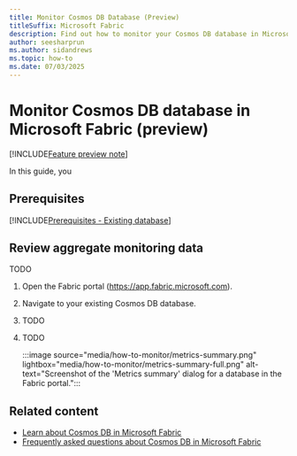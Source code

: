 ```yaml
---
title: Monitor Cosmos DB Database (Preview)
titleSuffix: Microsoft Fabric
description: Find out how to monitor your Cosmos DB database in Microsoft Fabric during the preview, including available metrics and monitoring tools.
author: seesharprun
ms.author: sidandrews
ms.topic: how-to
ms.date: 07/03/2025
---
```


# Monitor Cosmos DB database in Microsoft Fabric (preview)

[!INCLUDE[Feature preview note](../../includes/feature-preview-note.md)]

In this guide, you

## Prerequisites

[!INCLUDE[Prerequisites - Existing database](includes/prerequisite-existing-database.md)]

## Review aggregate monitoring data

TODO

1. Open the Fabric portal (<https://app.fabric.microsoft.com>).

1. Navigate to your existing Cosmos DB database.

1. TODO

1. TODO

    :::image source="media/how-to-monitor/metrics-summary.png" lightbox="media/how-to-monitor/metrics-summary-full.png" alt-text="Screenshot of the 'Metrics summary' dialog for a database in the Fabric portal.":::

## Related content

- [Learn about Cosmos DB in Microsoft Fabric](overview.md)
- [Frequently asked questions about Cosmos DB in Microsoft Fabric](faq.yml)
